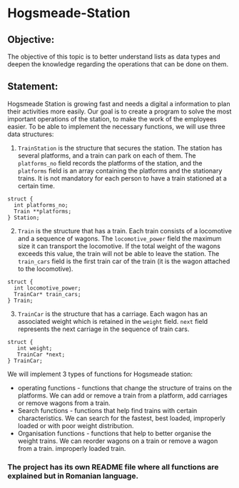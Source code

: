 # Hogsmeade-Station

## Objective: 

The objective of this topic is to better understand lists as data types and deepen the knowledge regarding the operations that can be done on them.

## Statement: 

Hogsmeade Station is growing fast and needs a digital a
information to plan their activities more easily. Our goal is to create a program
to solve the most important operations of the station, to make the work of the employees easier.
To be able to implement the necessary functions, we will use three data structures:

1. ``TrainStation`` is the structure that secures the station.  The station has several platforms, and a train can park on each of them. The ``platforms_no`` field records the platforms of the station, and
the ``platforms`` field is an array containing the platforms and the stationary trains. It is not
mandatory for each person to have a train stationed at a certain time.

```
struct {
  int platforms_no;
  Train **platforms;
} Station;
```

2. ``Train`` is the structure that has a train. Each train consists of a locomotive and a
sequence of wagons. The ``locomotive_power`` field the maximum size it can
transport the locomotive. If the total weight of the wagons exceeds this value, the train 
will not be able to leave the station. The ``train_cars`` field is the first train car of
the train (it is the wagon attached to the locomotive).

```
struct {
  int locomotive_power;
  TrainCar* train_cars;
} Train;
```

3. ``TrainCar`` is the structure that has a carriage. Each wagon has an associated weight which
is retained in the ``weight`` field. ``next`` field represents the next carriage in the sequence of
train cars.

```
struct {
   int weight;
   TrainCar *next;
} TrainCar;
```

We will implement 3 types of functions for Hogsmeade station:

* operating functions - functions that change the structure of trains on the platforms. We can
add or remove a train from a platform, add carriages or
remove wagons from a train.
* Search functions - functions that help find trains with certain characteristics.
We can search for the fastest, best loaded, improperly loaded or with
poor weight distribution.
* Organisation functions - functions that help to better organise the weight
trains. We can reorder wagons on a train or remove a wagon from a train.
improperly loaded train.

### The project has its own README file where all functions are explained but in Romanian language.
